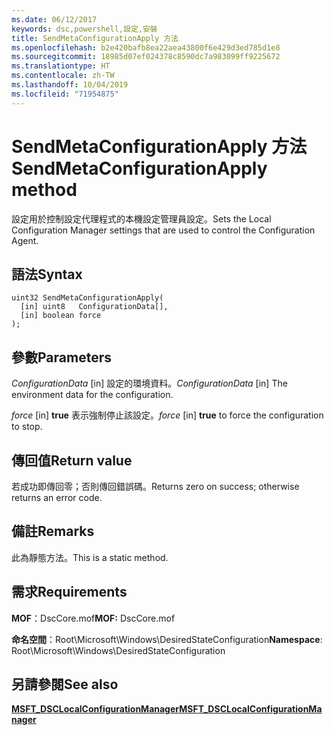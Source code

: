 ```yaml
---
ms.date: 06/12/2017
keywords: dsc,powershell,設定,安裝
title: SendMetaConfigurationApply 方法
ms.openlocfilehash: b2e420bafb8ea22aea43800f6e429d3ed785d1e8
ms.sourcegitcommit: 18985d07ef024378c8590dc7a983099ff9225672
ms.translationtype: HT
ms.contentlocale: zh-TW
ms.lasthandoff: 10/04/2019
ms.locfileid: "71954875"
---
```

# <a name="sendmetaconfigurationapply-method"></a><span data-ttu-id="1015c-103">SendMetaConfigurationApply 方法</span><span class="sxs-lookup"><span data-stu-id="1015c-103">SendMetaConfigurationApply method</span></span>

<span data-ttu-id="1015c-104">設定用於控制設定代理程式的本機設定管理員設定。</span><span class="sxs-lookup"><span data-stu-id="1015c-104">Sets the Local Configuration Manager settings that are used to control the Configuration Agent.</span></span>

## <a name="syntax"></a><span data-ttu-id="1015c-105">語法</span><span class="sxs-lookup"><span data-stu-id="1015c-105">Syntax</span></span>

```mof
uint32 SendMetaConfigurationApply(
  [in] uint8   ConfigurationData[],
  [in] boolean force
);
```

## <a name="parameters"></a><span data-ttu-id="1015c-106">參數</span><span class="sxs-lookup"><span data-stu-id="1015c-106">Parameters</span></span>

<span data-ttu-id="1015c-107">*ConfigurationData* \[in\] 設定的環境資料。</span><span class="sxs-lookup"><span data-stu-id="1015c-107">*ConfigurationData* \[in\] The environment data for the configuration.</span></span>

<span data-ttu-id="1015c-108">*force* \[in\] **true** 表示強制停止該設定。</span><span class="sxs-lookup"><span data-stu-id="1015c-108">*force* \[in\] **true** to force the configuration to stop.</span></span>

## <a name="return-value"></a><span data-ttu-id="1015c-109">傳回值</span><span class="sxs-lookup"><span data-stu-id="1015c-109">Return value</span></span>

<span data-ttu-id="1015c-110">若成功即傳回零；否則傳回錯誤碼。</span><span class="sxs-lookup"><span data-stu-id="1015c-110">Returns zero on success; otherwise returns an error code.</span></span>

## <a name="remarks"></a><span data-ttu-id="1015c-111">備註</span><span class="sxs-lookup"><span data-stu-id="1015c-111">Remarks</span></span>

<span data-ttu-id="1015c-112">此為靜態方法。</span><span class="sxs-lookup"><span data-stu-id="1015c-112">This is a static method.</span></span>

## <a name="requirements"></a><span data-ttu-id="1015c-113">需求</span><span class="sxs-lookup"><span data-stu-id="1015c-113">Requirements</span></span>

<span data-ttu-id="1015c-114">**MOF**：DscCore.mof</span><span class="sxs-lookup"><span data-stu-id="1015c-114">**MOF:** DscCore.mof</span></span>

<span data-ttu-id="1015c-115">**命名空間**：Root\Microsoft\Windows\DesiredStateConfiguration</span><span class="sxs-lookup"><span data-stu-id="1015c-115">**Namespace**: Root\Microsoft\Windows\DesiredStateConfiguration</span></span>

## <a name="see-also"></a><span data-ttu-id="1015c-116">另請參閱</span><span class="sxs-lookup"><span data-stu-id="1015c-116">See also</span></span>

[<span data-ttu-id="1015c-117">**MSFT_DSCLocalConfigurationManager**</span><span class="sxs-lookup"><span data-stu-id="1015c-117">**MSFT_DSCLocalConfigurationManager**</span></span>](msft-dsclocalconfigurationmanager.md)
